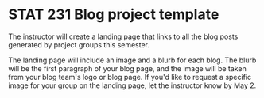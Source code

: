 # STAT 231 Blog project template

The instructor will create a landing page that links to all the blog posts generated by project groups this semester. 

The landing page will include an image and a blurb for each blog. The blurb will be the first paragraph of your blog page, and the image will be taken from your blog team's logo or blog page. If you'd like to request a specific image for your group on the landing page, let the instructor know by May 2. 
